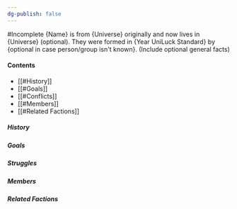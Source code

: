 ```yaml
---
dg-publish: false
---
```

#Incomplete 
{Name} is from {Universe} originally and now lives in {Universe} (optional). They were formed in {Year UniLuck Standard} by {optional in case person/group isn't known}. (Include optional general facts)
#### Contents
- [[#History]]
- [[#Goals]]
- [[#Conflicts]]
- [[#Members]]
- [[#Related Factions]]
##### History
##### Goals
##### Struggles
##### Members 
##### Related Factions 

